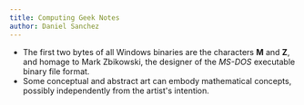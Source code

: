 ```yaml
---
title: Computing Geek Notes
author: Daniel Sanchez
---
```


- The first two bytes of all Windows binaries are the
    characters **M** and **Z**, and homage to Mark
    Zbikowski, the designer of the *MS-DOS* executable
    binary file format.
- Some conceptual and abstract art can embody mathematical
    concepts, possibly independently from the artist's
    intention.

